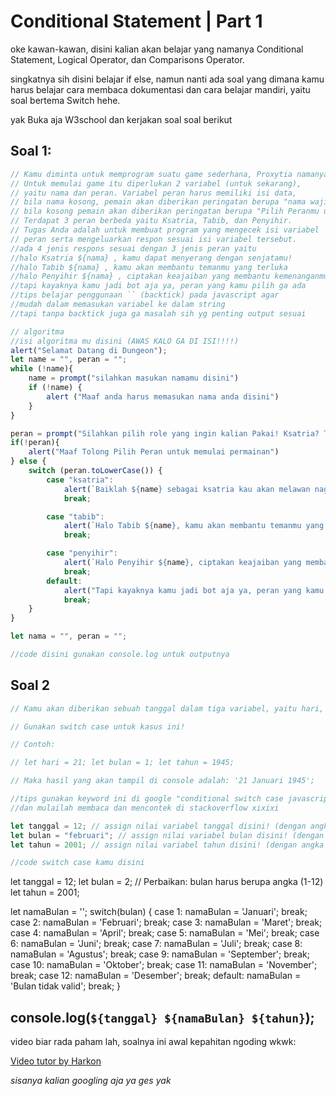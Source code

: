 # Conditional Statement | Part 1

oke kawan-kawan, disini kalian akan belajar yang namanya Conditional Statement, Logical Operator, dan Comparisons Operator.

singkatnya sih disini belajar if else, namun nanti ada soal yang dimana kamu harus belajar cara membaca dokumentasi dan cara belajar mandiri, yaitu soal bertema Switch hehe.

yak Buka aja W3school dan kerjakan soal soal berikut

## Soal 1:
```js
// Kamu diminta untuk memprogram suatu game sederhana, Proxytia namanya. 
// Untuk memulai game itu diperlukan 2 variabel (untuk sekarang), 
// yaitu nama dan peran. Variabel peran harus memiliki isi data, 
// bila nama kosong, pemain akan diberikan peringatan berupa "nama wajib diisi"
// bila kosong pemain akan diberikan peringatan berupa "Pilih Peranmu untuk memulai game". 
// Terdapat 3 peran berbeda yaitu Ksatria, Tabib, dan Penyihir. 
// Tugas Anda adalah untuk membuat program yang mengecek isi variabel 
// peran serta mengeluarkan respon sesuai isi variabel tersebut.
//ada 4 jenis respons sesuai dengan 3 jenis peran yaitu
//halo Ksatria ${nama} , kamu dapat menyerang dengan senjatamu!
//halo Tabib ${nama} , kamu akan membantu temanmu yang terluka
//halo Penyihir ${nama} , ciptakan keajaiban yang membantu kemenanganmu!
//tapi kayaknya kamu jadi bot aja ya, peran yang kamu pilih ga ada
//tips belajar penggunaan `` (backtick) pada javascript agar
//mudah dalam memasukan variabel ke dalam string
//tapi tanpa backtick juga ga masalah sih yg penting output sesuai

// algoritma
//isi algoritma mu disini (AWAS KALO GA DI ISI!!!!)
alert("Selamat Datang di Dungeon");
let name = "", peran = "";
while (!name){
    name = prompt("silahkan masukan namamu disini")
    if (!name) {
        alert ("Maaf anda harus memasukan nama anda disini")
    }
}

peran = prompt("Silahkan pilih role yang ingin kalian Pakai! Ksatria? Tabib? atau Penyihir?")
if(!peran){
    alert("Maaf Tolong Pilih Peran untuk memulai permainan")
} else {
    switch (peran.toLowerCase()) {
        case "ksatria":
            alert(`Baiklah ${name} sebagai ksatria kau akan melawan naga di baris depan`)
            break;

        case "tabib":
            alert(`Halo Tabib ${name}, kamu akan membantu temanmu yang terluka`);
            break;

        case "penyihir":
            alert(`Halo Penyihir ${name}, ciptakan keajaiban yang membantu kemenanganmu!`);
            break;
        default:
            alert("Tapi kayaknya kamu jadi bot aja ya, peran yang kamu pilih ga ada");
            break;
    }
}

let nama = "", peran = "";

//code disini gunakan console.log untuk outputnya

```

## Soal 2
```js
// Kamu akan diberikan sebuah tanggal dalam tiga variabel, yaitu hari, bulan, dan tahun. Disini kamu diminta untuk membuat format tanggal. Misal tanggal yang diberikan adalah hari 1, bulan 5, dan tahun 1945. Maka, output yang harus kamu proses adalah menjadi 1 Mei 1945.

// Gunakan switch case untuk kasus ini!

// Contoh:

// let hari = 21; let bulan = 1; let tahun = 1945;

// Maka hasil yang akan tampil di console adalah: '21 Januari 1945';

//tips gunakan keyword ini di google "conditional switch case javascript"
//dan mulailah membaca dan mencontek di stackoverflow xixixi

let tanggal = 12; // assign nilai variabel tanggal disini! (dengan angka antara 1 - 31)
let bulan = "februari"; // assign nilai variabel bulan disini! (dengan angka antara 1 - 12)
let tahun = 2001; // assign nilai variabel tahun disini! (dengan angka antara 1900 - 2200)

//code switch case kamu disini
```
let tanggal = 12; 
let bulan = 2; // Perbaikan: bulan harus berupa angka (1-12)
let tahun = 2001;

let namaBulan = '';
switch(bulan) {
  case 1: namaBulan = 'Januari'; break;
  case 2: namaBulan = 'Februari'; break;
  case 3: namaBulan = 'Maret'; break;
  case 4: namaBulan = 'April'; break;
  case 5: namaBulan = 'Mei'; break;
  case 6: namaBulan = 'Juni'; break;
  case 7: namaBulan = 'Juli'; break;
  case 8: namaBulan = 'Agustus'; break;
  case 9: namaBulan = 'September'; break;
  case 10: namaBulan = 'Oktober'; break;
  case 11: namaBulan = 'November'; break;
  case 12: namaBulan = 'Desember'; break;
  default: namaBulan = 'Bulan tidak valid'; break;
}

console.log(`${tanggal} ${namaBulan} ${tahun}`);
---
video biar rada paham lah, soalnya ini awal kepahitan ngoding wkwk:

[Video tutor by Harkon](https://youtu.be/-YlMePibR6Y)

*sisanya kalian googling aja ya ges yak*
